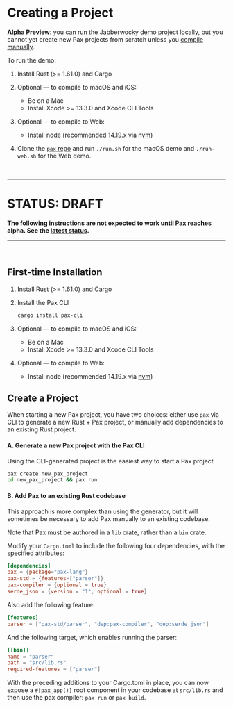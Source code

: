 # Creating a Project

**Alpha Preview**:  you can run the Jabberwocky demo project locally, but you cannot yet create new Pax projects from scratch unless you [compile manually](./status-sept-2022.md#compiler-finish-line).  

To run the demo:

1. Install Rust (>= 1.61.0) and Cargo

2. Optional — to compile to macOS and iOS:
   - Be on a Mac
   - Install Xcode >= 13.3.0 and Xcode CLI Tools

3. Optional — to compile to Web:
   - Install node (recommended 14.19.x via [nvm](https://github.com/nvm-sh/nvm)) 

4. Clone the [`pax` repo](https://www.github.com/pax-lang/pax/) and run `./run.sh` for the macOS demo and `./run-web.sh` for the Web demo.

<br />

---

# STATUS: DRAFT
**The following instructions are not expected to work until Pax reaches alpha.  See the [latest status](./status-sept-2022.md).**

---
<br />

## First-time Installation

1. Install Rust (>= 1.61.0) and Cargo

2. Install the Pax CLI
   ```bash
   cargo install pax-cli
   ```

3. Optional — to compile to macOS and iOS:
   - Be on a Mac
   - Install Xcode >= 13.3.0 and Xcode CLI Tools

4. Optional — to compile to Web:
   - Install node (recommended 14.19.x via [nvm](https://github.com/nvm-sh/nvm))


## Create a Project

When starting a new Pax project, you have two choices: either use `pax` via CLI to generate a new Rust + Pax project, or manually add dependencies to an existing Rust project.

#### A. Generate a new Pax project with the Pax CLI

Using the CLI-generated project is the easiest way to start a Pax project

```bash
pax create new_pax_project
cd new_pax_project && pax run
```

#### B. Add Pax to an existing Rust codebase

This approach is more complex than using the generator, but it will sometimes be necessary to add Pax manually to an existing codebase.

Note that Pax must be authored in a `lib` crate, rather than a `bin` crate. 

Modify your `Cargo.toml` to include the following four dependencies, with the specified attributes:

```toml
[dependencies]
pax = {package="pax-lang"}
pax-std = {features=["parser"]}
pax-compiler = {optional = true}
serde_json = {version = "1", optional = true}
```

Also add the following feature:

```toml
[features]
parser = ["pax-std/parser", "dep:pax-compiler", "dep:serde_json"]
```

And the following target, which enables running the parser:

```toml
[[bin]]
name = "parser"
path = "src/lib.rs"
required-features = ["parser"]
```

With the preceding additions to your Cargo.toml in place, you can now expose a `#[pax_app()]` root component in your codebase at `src/lib.rs` and then use the pax compiler: `pax run` or `pax build`.

<!-- TODO: the above modifications to Cargo.toml _should_ be automatable with something like `pax attach` -->